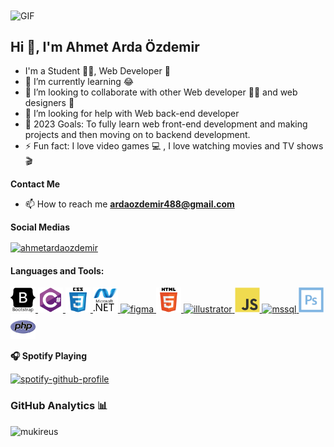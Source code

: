 <img align="center" alt="GIF" src="https://github.com/abhisheknaiidu/abhisheknaiidu/blob/master/code.gif?raw=true" width="600" height="400" />


## Hi 👋, I'm Ahmet Arda Özdemir
- I'm a Student 👨‍🎓, Web Developer 🚀
- 🌱 I’m currently learning 😂
- 👯 I’m looking to collaborate with other Web developer 👩‍💻 and web designers 🎨
- 🤔 I’m looking for help with Web back-end developer
- 🥅 2023 Goals: To fully learn web front-end development and making projects and then moving on to backend development.
- ⚡ Fun fact: I love video games 💻 , I love watching movies and TV shows 🎬

**Contact Me**
- 📫 How to reach me **ardaozdemir488@gmail.com**

**Social Medias**
<p align="left">
<a href="https://instagram.com/ahmetardaozdemir" target="blank"><img align="center" src="https://raw.githubusercontent.com/rahuldkjain/github-profile-readme-generator/master/src/images/icons/Social/instagram.svg" alt="ahmetardaozdemir" height="30" width="40" /></a>
</p>

<h4 align="left">Languages and Tools:</h4>
<p align="left"> <a href="https://getbootstrap.com" target="_blank" rel="noreferrer"> <img src="https://raw.githubusercontent.com/devicons/devicon/master/icons/bootstrap/bootstrap-plain-wordmark.svg" alt="bootstrap" width="40" height="40"/> </a> <a href="https://www.w3schools.com/cs/" target="_blank" rel="noreferrer"> <img src="https://raw.githubusercontent.com/devicons/devicon/master/icons/csharp/csharp-original.svg" alt="csharp" width="40" height="40"/> </a> <a href="https://www.w3schools.com/css/" target="_blank" rel="noreferrer"> <img src="https://raw.githubusercontent.com/devicons/devicon/master/icons/css3/css3-original-wordmark.svg" alt="css3" width="40" height="40"/> </a> <a href="https://dotnet.microsoft.com/" target="_blank" rel="noreferrer"> <img src="https://raw.githubusercontent.com/devicons/devicon/master/icons/dot-net/dot-net-original-wordmark.svg" alt="dotnet" width="40" height="40"/> </a> <a href="https://www.figma.com/" target="_blank" rel="noreferrer"> <img src="https://www.vectorlogo.zone/logos/figma/figma-icon.svg" alt="figma" width="40" height="40"/> </a> <a href="https://www.w3.org/html/" target="_blank" rel="noreferrer"> <img src="https://raw.githubusercontent.com/devicons/devicon/master/icons/html5/html5-original-wordmark.svg" alt="html5" width="40" height="40"/> </a> <a href="https://www.adobe.com/in/products/illustrator.html" target="_blank" rel="noreferrer"> <img src="https://www.vectorlogo.zone/logos/adobe_illustrator/adobe_illustrator-icon.svg" alt="illustrator" width="40" height="40"/> </a> <a href="https://developer.mozilla.org/en-US/docs/Web/JavaScript" target="_blank" rel="noreferrer"> <img src="https://raw.githubusercontent.com/devicons/devicon/master/icons/javascript/javascript-original.svg" alt="javascript" width="40" height="40"/> </a> <a href="https://www.microsoft.com/en-us/sql-server" target="_blank" rel="noreferrer"> <img src="https://www.svgrepo.com/show/303229/microsoft-sql-server-logo.svg" alt="mssql" width="40" height="40"/> </a> <a href="https://www.photoshop.com/en" target="_blank" rel="noreferrer"> <img src="https://raw.githubusercontent.com/devicons/devicon/master/icons/photoshop/photoshop-line.svg" alt="photoshop" width="40" height="40"/> </a> <a href="https://www.php.net" target="_blank" rel="noreferrer"> <img src="https://raw.githubusercontent.com/devicons/devicon/master/icons/php/php-original.svg" alt="php" width="40" height="40"/> </a> </p>

**🎧️ Spotify Playing**

[![spotify-github-profile](https://spotify-github-profile.vercel.app/api/view?uid=kbstytox00inf8bjedcpn3cda&cover_image=false&theme=default&show_offline=true&background_color=121212&interchange=true&bar_color_cover=false&bar_color=53b14f)](https://spotify-github-profile.vercel.app/api/view?uid=kbstytox00inf8bjedcpn3cda&redirect=true)


### GitHub Analytics 📊

  <img height="180em" align="left" src="https://github-readme-stats.vercel.app/api/top-langs?username=ardaozdmr55&show_icons=true&locale=en&layout=compact&langs_count=8&theme=radical" alt="mukireus"/>
</a>
